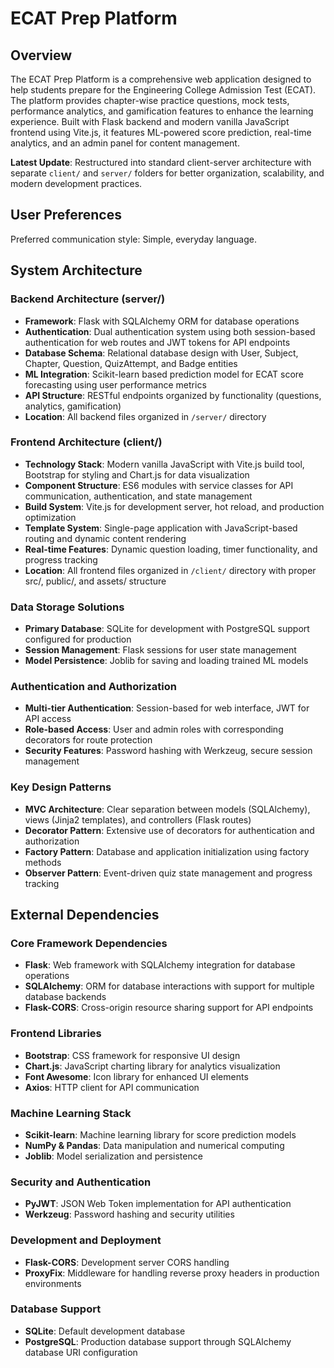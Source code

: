 # ECAT Prep Platform

## Overview

The ECAT Prep Platform is a comprehensive web application designed to help students prepare for the Engineering College Admission Test (ECAT). The platform provides chapter-wise practice questions, mock tests, performance analytics, and gamification features to enhance the learning experience. Built with Flask backend and modern vanilla JavaScript frontend using Vite.js, it features ML-powered score prediction, real-time analytics, and an admin panel for content management.

**Latest Update**: Restructured into standard client-server architecture with separate `client/` and `server/` folders for better organization, scalability, and modern development practices.

## User Preferences

Preferred communication style: Simple, everyday language.

## System Architecture

### Backend Architecture (server/)
- **Framework**: Flask with SQLAlchemy ORM for database operations
- **Authentication**: Dual authentication system using both session-based authentication for web routes and JWT tokens for API endpoints
- **Database Schema**: Relational database design with User, Subject, Chapter, Question, QuizAttempt, and Badge entities
- **ML Integration**: Scikit-learn based prediction model for ECAT score forecasting using user performance metrics
- **API Structure**: RESTful endpoints organized by functionality (questions, analytics, gamification)
- **Location**: All backend files organized in `/server/` directory

### Frontend Architecture (client/)
- **Technology Stack**: Modern vanilla JavaScript with Vite.js build tool, Bootstrap for styling and Chart.js for data visualization
- **Component Structure**: ES6 modules with service classes for API communication, authentication, and state management
- **Build System**: Vite.js for development server, hot reload, and production optimization
- **Template System**: Single-page application with JavaScript-based routing and dynamic content rendering
- **Real-time Features**: Dynamic question loading, timer functionality, and progress tracking
- **Location**: All frontend files organized in `/client/` directory with proper src/, public/, and assets/ structure

### Data Storage Solutions
- **Primary Database**: SQLite for development with PostgreSQL support configured for production
- **Session Management**: Flask sessions for user state management
- **Model Persistence**: Joblib for saving and loading trained ML models

### Authentication and Authorization
- **Multi-tier Authentication**: Session-based for web interface, JWT for API access
- **Role-based Access**: User and admin roles with corresponding decorators for route protection
- **Security Features**: Password hashing with Werkzeug, secure session management

### Key Design Patterns
- **MVC Architecture**: Clear separation between models (SQLAlchemy), views (Jinja2 templates), and controllers (Flask routes)
- **Decorator Pattern**: Extensive use of decorators for authentication and authorization
- **Factory Pattern**: Database and application initialization using factory methods
- **Observer Pattern**: Event-driven quiz state management and progress tracking

## External Dependencies

### Core Framework Dependencies
- **Flask**: Web framework with SQLAlchemy integration for database operations
- **SQLAlchemy**: ORM for database interactions with support for multiple database backends
- **Flask-CORS**: Cross-origin resource sharing support for API endpoints

### Frontend Libraries
- **Bootstrap**: CSS framework for responsive UI design
- **Chart.js**: JavaScript charting library for analytics visualization
- **Font Awesome**: Icon library for enhanced UI elements
- **Axios**: HTTP client for API communication

### Machine Learning Stack
- **Scikit-learn**: Machine learning library for score prediction models
- **NumPy & Pandas**: Data manipulation and numerical computing
- **Joblib**: Model serialization and persistence

### Security and Authentication
- **PyJWT**: JSON Web Token implementation for API authentication
- **Werkzeug**: Password hashing and security utilities

### Development and Deployment
- **Flask-CORS**: Development server CORS handling
- **ProxyFix**: Middleware for handling reverse proxy headers in production environments

### Database Support
- **SQLite**: Default development database
- **PostgreSQL**: Production database support through SQLAlchemy database URI configuration